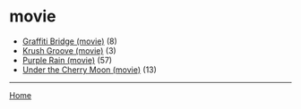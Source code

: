 # movie

  * [Graffiti Bridge (movie)](./movie/graffiti-bridge/) (8)
  * [Krush Groove (movie)](./movie/krush-groove/) (3)
  * [Purple Rain (movie)](./movie/purple-rain/) (57)
  * [Under the Cherry Moon (movie)](./movie/under-the-cherry-moon/) (13)

----

[Home](../)
